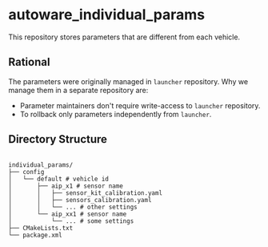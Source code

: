 # autoware_individual_params

This repository stores parameters that are different from each vehicle.

## Rational

The parameters were originally managed in `launcher` repository.
Why we manage them in a separate repository are:

- Parameter maintainers don't require write-access to `launcher` repository.
- To rollback only parameters independently from `launcher`.

## Directory Structure
<pre><code>
individual_params/
├── config
│   └── default # vehicle id
│       ├── aip_x1 # sensor name
│       │   ├── sensor_kit_calibration.yaml
│       │   ├── sensors_calibration.yaml
│       │   └── ... # other settings
│       └── aip_xx1 # sensor name
│           └── ... # some settings
├── CMakeLists.txt
└── package.xml

</code></pre>
